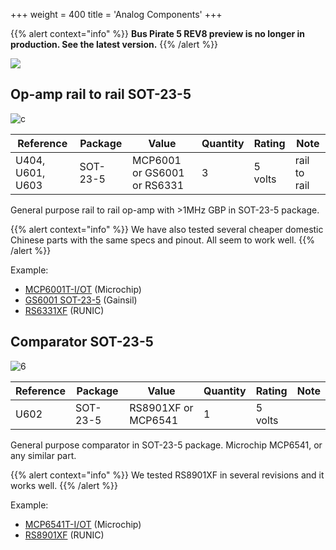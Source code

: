 +++
weight = 400
title = 'Analog Components'
+++

{{% alert context="info" %}}
**Bus Pirate 5 REV8 preview is no longer in production. See the latest version.**
{{% /alert %}}

![](/images/docs/hw/bp5rev8/analog.jpg)

## Op-amp rail to rail SOT-23-5

![c](/images/docs/hw/bp5rev8/mcp6001-400.png)

|**Reference**|**Package**|**Value**|**Quantity**|**Rating**|**Note**|
|-|-|-|-|-|-|
|U404, U601, U603|SOT-23-5|MCP6001 or GS6001 or RS6331  |3  |5 volts  |rail to rail  |

General purpose rail to rail op-amp with >1MHz GBP in SOT-23-5 package.

{{% alert context="info" %}}
We have also tested several cheaper domestic Chinese parts with the same specs and pinout. All seem to work well.
{{% /alert %}}

Example:

*   [MCP6001T-I/OT](https://item.szlcsc.com/117744.html) (Microchip) 
*   [GS6001 SOT-23-5](https://item.szlcsc.com/169048.html) (Gainsil)
*   [RS6331XF](https://item.szlcsc.com/249404.html) (RUNIC)

## Comparator SOT-23-5

![6](/images/docs/hw/bp5rev8/mcp6541-400.png)

|**Reference**|**Package**|**Value**|**Quantity**|**Rating**|**Note**|
|-|-|-|-|-|-|
|U602  |SOT-23-5|RS8901XF or MCP6541  |1  |5 volts  | 

General purpose comparator in SOT-23-5 package. Microchip MCP6541, or any similar part.

{{% alert context="info" %}}
We tested RS8901XF in several revisions and it works well.
{{% /alert %}}

Example:

*   [MCP6541T-I/OT](https://item.szlcsc.com/81989.html "MCP6541T-I/OT ") (Microchip)
*   [RS8901XF](https://item.szlcsc.com/249434.html "微功耗比较器RS8901XF ") (RUNIC)